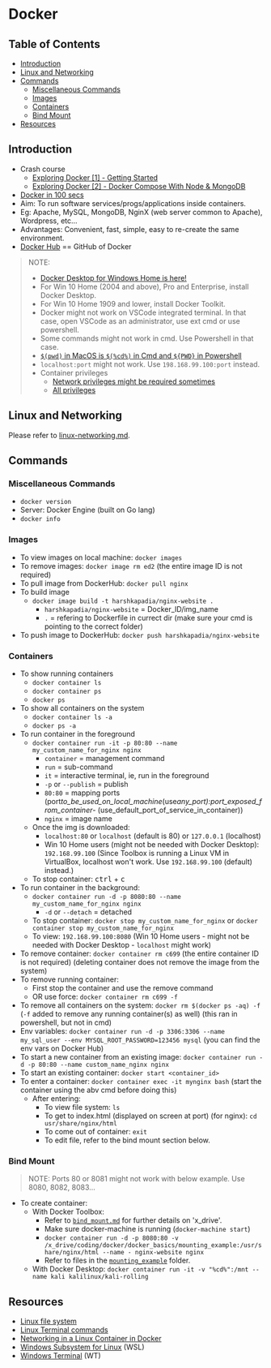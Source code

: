 # Docker

## Table of Contents

-   [Introduction](#introduction)
-   [Linux and Networking](#linux-and-networking)
-   [Commands](#commands)
    -   [Miscellaneous Commands](#miscellaneous-commands)
    -   [Images](#images)
    -   [Containers](#containers)
    -   [Bind Mount](#bind-mount)
-   [Resources](#resources)

## Introduction

-   Crash course
    -   [Exploring Docker [1] - Getting Started](https://www.youtube.com/watch?v=Kyx2PsuwomE)
    -   [Exploring Docker [2] - Docker Compose With Node & MongoDB](https://www.youtube.com/watch?v=hP77Rua1E0c)
-   [Docker in 100 secs](https://www.youtube.com/watch?v=Gjnup-PuquQ)
-   Aim: To run software services/progs/applications inside containers.
-   Eg: Apache, MySQL, MongoDB, NginX (web server common to Apache), Wordpress, etc...
-   Advantages: Convenient, fast, simple, easy to re-create the same environment.
-   [Docker Hub](https://hub.docker.com) == GitHub of Docker

> NOTE:
>
> -   [Docker Desktop for Windows Home is here!](https://www.docker.com/blog/docker-desktop-for-windows-home-is-here)
> -   For Win 10 Home (2004 and above), Pro and Enterprise, install Docker Desktop.
> -   For Win 10 Home 1909 and lower, install Docker Toolkit.
> -   Docker might not work on VSCode integrated terminal. In that case, open VSCode as an administrator, use ext cmd or use powershell.
> -   Some commands might not work in cmd. Use Powershell in that case.
> -   [`$(pwd)` in MacOS is `$(%cd%)` in Cmd and `${PWD}` in Powershell](https://stackoverflow.com/questions/41485217/mount-current-directory-as-a-volume-in-docker-on-windows-10)
> -   `localhost:port` might not work. Use `198.168.99.100:port` instead.
> -   Container privileges
>     -   [Network privileges might be required sometimes](https://unix.stackexchange.com/questions/459206/list-ip-tables-in-docker-container)
>     -   [All privileges](https://stackoverflow.com/questions/36425230/privileged-containers-and-capabilities)

## Linux and Networking

Please refer to [linux-networking.md](linux-networking.md).

## Commands

### Miscellaneous Commands

-   `docker version`
-   Server: Docker Engine (built on Go lang)
-   `docker info`

### Images

-   To view images on local machine: `docker images`
-   To remove images: `docker image rm ed2` (the entire image ID is not required)
-   To pull image from DockerHub: `docker pull nginx`
-   To build image
    -   `docker image build -t harshkapadia/nginx-website .`
        -   `harshkapadia/nginx-website` = Docker_ID/img_name
        -   `.` = refering to Dockerfile in currect dir (make sure your cmd is pointing to the correct folder)
-   To push image to DockerHub: `docker push harshkapadia/nginx-website`

### Containers

-   To show running containers
    -   `docker container ls`
    -   `docker container ps`
    -   `docker ps`
-   To show all containers on the system
    -   `docker container ls -a`
    -   `docker ps -a`
-   To run container in the foreground
    -   `docker container run -it -p 80:80 --name my_custom_name_for_nginx nginx`
        -   `container` = management command
        -   `run` = sub-command
        -   `it` = interactive terminal, ie, run in the foreground
        -   `-p` or `--publish` = publish
        -   `80:80` = mapping ports (port*to_be_used_on_local_machine*(use*any_port):port_exposed_from_container*- (use_default_port_of_service_in_container))
        -   `nginx` = image name
    -   Once the img is downloaded:
        -   `localhost:80` or `localhost` (default is 80) or `127.0.0.1` (localhost)
        -   Win 10 Home users (might not be needed with Docker Desktop): `192.168.99.100` (Since Toolbox is running a Linux VM in VirtualBox, localhost won't work. Use `192.168.99.100` (default) instead.)
    -   To stop container: <kbd>ctrl</kbd> + <kbd>c</kbd>
-   To run container in the background:
    -   `docker container run -d -p 8080:80 --name my_custom_name_for_nginx nginx`
        -   `-d` or `--detach` = detached
    -   To stop container: `docker stop my_custom_name_for_nginx` or `docker container stop my_custom_name_for_nginx`
    -   To view:
        `192.168.99.100:8080` (Win 10 Home users - might not be needed with Docker Desktop - `localhost` might work)
-   To remove container: `docker container rm c699` (the entire container ID is not required) (deleting container does not remove the image from the system)
-   To remove running container:
    -   First stop the container and use the remove command
    -   OR use force: `docker container rm c699 -f`
-   To remove all containers on the system: `docker rm $(docker ps -aq) -f` (`-f` added to remove any running container(s) as well) (this ran in powershell, but not in cmd)
-   Env variables: `docker container run -d -p 3306:3306 --name my_sql_user --env MYSQL_ROOT_PASSWORD=123456 mysql` (you can find the env vars on Docker Hub)
-   To start a new container from an existing image: `docker container run -d -p 80:80 --name custom_name_nginx nginx`
-   To start an existing container: `docker start <container_id>`
-   To enter a container: `docker container exec -it mynginx bash` (start the container using the abv cmd before doing this)
    -   After entering:
        -   To view file system: `ls`
        -   To get to index.html (displayed on screen at port) (for nginx): `cd usr/share/nginx/html`
        -   To come out of container: `exit`
        -   To edit file, refer to the bind mount section below.

### Bind Mount

> NOTE: Ports 80 or 8081 might not work with below example. Use 8080, 8082, 8083...

-   To create container:
    -   With Docker Toolbox:
        -   Refer to [`bind_mount.md`](bind_mount.md) for further details on 'x_drive'.
        -   Make sure docker-machine is running (`docker-machine start`)
        -   `docker container run -d -p 8080:80 -v /x_drive/coding/docker/docker_basics/mounting_example:/usr/share/nginx/html --name - nginx-website nginx`
        -   Refer to files in the [`mounting_example`](mounting_example) folder.
    -   With Docker Desktop:
        `docker container run -it -v "%cd%":/mnt --name kali kalilinux/kali-rolling`

## Resources

-   [Linux file system](https://gist.github.com/HarshKapadia2/18150e1e57eab1f0e500f18feea890aa)
-   [Linux Terminal commands](https://harshkapadia2.github.io/cli)
-   [Networking in a Linux Container in Docker](linux-networking.md)
-   [Windows Subsystem for Linux](https://gist.github.com/HarshKapadia2/714bba15f0f09d32c07cdde3c244be9f) (WSL)
-   [Windows Terminal](https://gist.github.com/HarshKapadia2/18daf23ab4a7d1cb9215ca9dc8b7099f) (WT)
